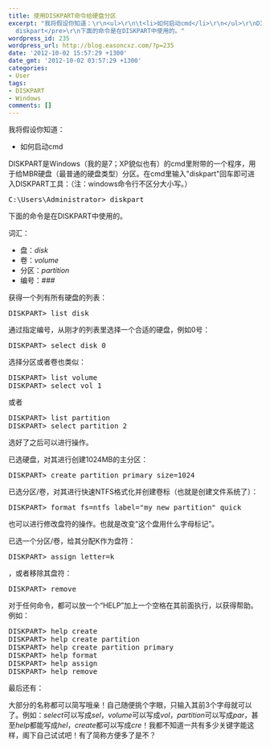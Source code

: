 ```yaml
---
title: 使用DISKPART命令给硬盘分区
excerpt: "我将假设你知道：\r\n<ul>\r\n\t<li>如何启动cmd</li>\r\n</ul>\r\nDISKPART是Windows（我的是7；XP貌似也有）的cmd里附带的一个程序，用于给MBR硬盘（最普通的硬盘类型）分区。在cmd里输入\"diskpart\"回车即可进入DISKPART工具：（注：windows命令行不区分大小写。）\r\n<pre>C:\\Users\\Administrator&gt;
  diskpart</pre>\r\n下面的命令是在DISKPART中使用的。"
wordpress_id: 235
wordpress_url: http://blog.easoncxz.com/?p=235
date: '2012-10-02 15:57:29 +1300'
date_gmt: '2012-10-02 03:57:29 +1300'
categories:
- User
tags:
- DISKPART
- Windows
comments: []
---
```

<p>我将假设你知道：</p>
<ul>
<li>如何启动cmd</li>
</ul>
<p>DISKPART是Windows（我的是7；XP貌似也有）的cmd里附带的一个程序，用于给MBR硬盘（最普通的硬盘类型）分区。在cmd里输入"diskpart"回车即可进入DISKPART工具：（注：windows命令行不区分大小写。）</p>
<pre>C:\Users\Administrator&gt; diskpart</pre>
<p>下面的命令是在DISKPART中使用的。<a id="more"></a><a id="more-235"></a></p>
<p>词汇：</p>
<ul>
<li>盘：<em>disk</em></li>
<li>卷：<em>volume</em></li>
<li>分区：<em>partition</em></li>
<li>编号：<em>###</em></li>
</ul>
<p>获得一个列有所有硬盘的列表：</p>
<pre>DISKPART&gt; list disk</pre>
<p>通过指定编号，从刚才的列表里选择一个合适的硬盘，例如0号：</p>
<pre>DISKPART&gt; select disk 0</pre>
<p>选择分区或者卷也类似：</p>
<pre>DISKPART&gt; list volume
DISKPART&gt; select vol 1</pre>
<p>或者</p>
<pre>DISKPART&gt; list partition
DISKPART&gt; select partition 2</pre>
<p>选好了之后可以进行操作。</p>
<p>已选硬盘，对其进行创建1024MB的主分区：</p>
<pre>DISKPART&gt; create partition primary size=1024</pre>
<p>已选分区/卷，对其进行快速NTFS格式化并创建卷标（也就是创建文件系统了）：</p>
<pre>DISKPART&gt; format fs=ntfs label="my new partition" quick</pre>
<p>也可以进行修改盘符的操作。也就是改变“这个盘用什么字母标记”。</p>
<p>已选一个分区/卷，给其分配K作为盘符：</p>
<pre>DISKPART&gt; assign letter=k</pre>
<p>，或者移除其盘符：</p>
<pre>DISKPART&gt; remove</pre>
<p>对于任何命令，都可以放一个“HELP”加上一个空格在其前面执行，以获得帮助。例如：</p>
<pre>DISKPART&gt; help create
DISKPART&gt; help create partition
DISKPART&gt; help create partition primary
DISKPART&gt; help format
DISKPART&gt; help assign
DISKPART&gt; help remove</pre>
<p>最后还有：</p>
<p>大部分的名称都可以简写哦亲！自己随便挑个字眼，只输入其前3个字母就可以了。例如：<em>select</em>可以写成<em>sel</em>，<em>volume</em>可以写成<em>vol</em>，<em>partition</em>可以写成<em>par</em>，甚至<em>help</em>都能写成<em>hel</em>，<em>create</em>都可以写成<em>cre</em>！我都不知道一共有多少关键字能这样，阁下自己试试吧！有了简称方便多了是不？</p>
